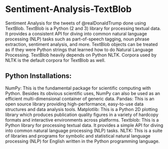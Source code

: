 # Sentiment-Analysis-TextBlob

Sentiment Analysis for the tweets of @realDonaldTrump done using TextBlob.
TextBlob is a Python (2 and 3) library for processing textual data. It provides a consistent API for diving into common natural language processing (NLP) tasks such as part-of-speech tagging, noun phrase extraction, sentiment analysis, and more. TextBlob objects can be treated as if they were Python strings that learned how to do Natural Language Processing. TextBlob heavily depends on Python NLTK. Corpora used by NLTK is the default corpora for TextBlob as well.

## Python Installations:

NumPy: This is the fundamental package for scientific computing with Python. Besides its obvious scientific uses, NumPy can also be used as an efficient multi-dimensional container of generic data.
Pandas: This is an open source library providing high-performance, easy-to-use data structures and data analysis tools.
Matplotlib: This is a Python 2D plotting library which produces publication quality figures in a variety of hardcopy formats and interactive environments across platforms.
Textblob: This is a Python library for processing textual data. It provides a simple API for diving into common natural language processing (NLP) tasks.
NLTK: This is a suite of libraries and programs for symbolic and statistical natural language processing (NLP) for English written in the Python programming language.
